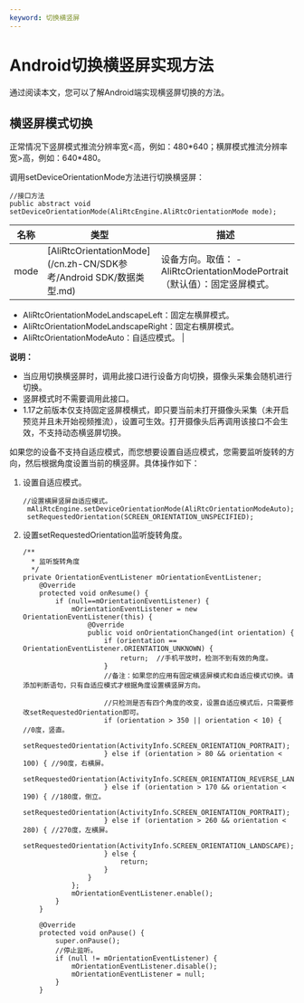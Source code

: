 ```yaml
---
keyword: 切换横竖屏
---
```


# Android切换横竖屏实现方法

通过阅读本文，您可以了解Android端实现横竖屏切换的方法。

## 横竖屏模式切换

正常情况下竖屏模式推流分辨率宽<高，例如：480\*640；横屏模式推流分辨率宽\>高，例如：640\*480。

调用setDeviceOrientationMode方法进行切换横竖屏：

```
//接口方法
public abstract void setDeviceOrientationMode(AliRtcEngine.AliRtcOrientationMode mode);
```

|名称|类型|描述|
|--|--|--|
|mode|[AliRtcOrientationMode](/cn.zh-CN/SDK参考/Android SDK/数据类型.md)|设备方向。取值： -   AliRtcOrientationModePortrait（默认值）：固定竖屏模式。
-   AliRtcOrientationModeLandscapeLeft：固定左横屏模式。
-   AliRtcOrientationModeLandscapeRight：固定右横屏模式。
-   AliRtcOrientationModeAuto：自适应模式。 |

**说明：**

-   当应用切换横竖屏时，调用此接口进行设备方向切换，摄像头采集会随机进行切换。
-   竖屏模式时不需要调用此接口。
-   1.17之前版本仅支持固定竖屏模横式，即只要当前未打开摄像头采集（未开启预览并且未开始视频推流），设置可生效。打开摄像头后再调用该接口不会生效，不支持动态横竖屏切换。

如果您的设备不支持自适应模式，而您想要设置自适应模式，您需要监听旋转的方向，然后根据角度设置当前的横竖屏。具体操作如下：

1.  设置自适应模式。

    ```
    //设置横屏竖屏自适应模式。
     mAliRtcEngine.setDeviceOrientationMode(AliRtcOrientationModeAuto);
     setRequestedOrientation(SCREEN_ORIENTATION_UNSPECIFIED);
    ```

2.  设置setRequestedOrientation监听旋转角度。

    ```
    /**
      * 监听旋转角度
      */
    private OrientationEventListener mOrientationEventListener;
        @Override
        protected void onResume() {
            if (null==mOrientationEventListener) {
                mOrientationEventListener = new OrientationEventListener(this) {
                    @Override
                    public void onOrientationChanged(int orientation) {
                        if (orientation == OrientationEventListener.ORIENTATION_UNKNOWN) {
                            return;  //手机平放时，检测不到有效的角度。
                        }
                        //备注：如果您的应用有固定横竖屏模式和自适应模式切换。请添加判断语句，只有自适应模式才根据角度设置横竖屏方向。
    
                        //只检测是否有四个角度的改变，设置自适应模式后，只需要修改setRequestedOrientation即可。
                        if (orientation > 350 || orientation < 10) { //0度，竖直。
                            setRequestedOrientation(ActivityInfo.SCREEN_ORIENTATION_PORTRAIT);
                        } else if (orientation > 80 && orientation < 100) { //90度，右横屏。
                            setRequestedOrientation(ActivityInfo.SCREEN_ORIENTATION_REVERSE_LANDSCAPE);
                        } else if (orientation > 170 && orientation < 190) { //180度，倒立。
                            setRequestedOrientation(ActivityInfo.SCREEN_ORIENTATION_PORTRAIT);
                        } else if (orientation > 260 && orientation < 280) { //270度，左横屏。
                            setRequestedOrientation(ActivityInfo.SCREEN_ORIENTATION_LANDSCAPE);
                        } else {
                            return;
                        }
                    }
                };
                mOrientationEventListener.enable();
            }
        }
    
        @Override
        protected void onPause() {
            super.onPause();
            //停止监听。
            if (null != mOrientationEventListener) {
                mOrientationEventListener.disable();
                mOrientationEventListener = null;
            }
        }
    ```


